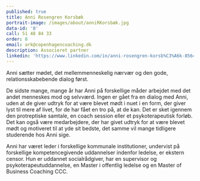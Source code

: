 ```yaml
---
published: true
title: Anni Rosengren Korsbæk
portrait-image: /images/about/anniRKorsbæk.jpg
data-id: '8'
call: 51 48 84 33
order: 8
email: ark@copenhagencoaching.dk
description: Associeret partner
linkedin: 'https://www.linkedin.com/in/anni-rosengren-korsb%C3%A6k-85647890/'
---
```

Anni sætter mødet, det mellemmenneskelig nærvær og den gode, relationsskabebende dialog først.

De sidste mange, mange år har Anni på forskellige måder arbejdet med det andet menneskes mod og selvværd. Ingen er gået fra en dialog med Anni, uden at de giver udtryk for at være blevet mødt i nuet i en form, der giver lyst til mere af livet, for de har fået en tro på, at de kan. Det er sket igennem den protreptiske samtale, en coach session eller et psykoterapeutisk forløb.
Det kan også være medarbejdere, der har givet udtryk for at være blevet mødt og motiveret til at yde sit bedste, det samme vil mange tidligere studerende hos Anni sige.

Anni har været leder i forskellige kommunale institutioner, undervist på forskellige kompetencegivende uddannelser indenfor ledelse, er ekstern censor. Hun er uddannet socialrådgiver, har en supervisor og psykoterapeutuddannelse, en Master i offentlig ledelse og en Master of Business Coaching CCC.
